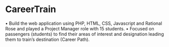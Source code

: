 # CareerTrain
• Build the web application using PHP, HTML, CSS, Javascript and Rational Rose and played a Project Manager role with 15 students. • Focused on passengers (students) to find their areas of interest and designation leading them to train’s destination (Career Path).
